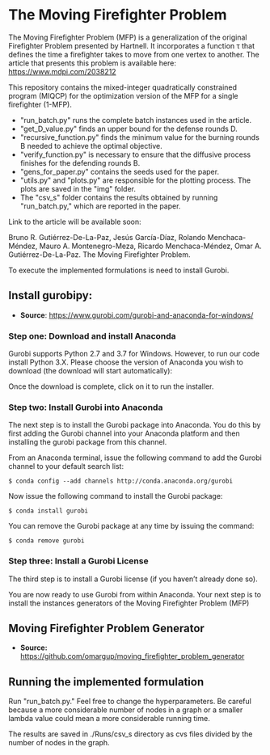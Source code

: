 # The Moving Firefighter Problem
The Moving Firefighter Problem (MFP) is a generalization of the original Firefighter Problem presented by Hartnell. 
It incorporates a function τ that defines the time a firefighter takes to move from one vertex to another. The article 
that presents this problem is available here: https://www.mdpi.com/2038212

This repository contains the mixed-integer quadratically constrained program (MIQCP) for the 
optimization version of the MFP for a single firefighter (1-MFP). 

 * "run_batch.py" runs the complete batch instances used in the article.
 * "get_D_value.py" finds an upper bound for the defense rounds D.
 * "recursive_function.py" finds the minimum value for the burning rounds B  needed to 
achieve the optimal objective.
 * "verify_function.py" is necessary to ensure that the diffusive process finishes for the defending rounds B.
 * "gens_for_paper.py" contains the seeds used for the paper. 
 * "utils.py" and "plots.py" are responsible for the plotting process. The plots are saved in 
the "img" folder.
 * The "csv_s" folder contains the results obtained by running "run_batch.py," which are reported in the paper. 


Link to the article will be available soon:

Bruno R. Gutiérrez-De-La-Paz, Jesús García-Díaz, Rolando Menchaca-Méndez, Mauro A.
Montenegro-Meza, Ricardo Menchaca-Méndez, Omar A. Gutiérrez-De-La-Paz. The Moving Firefighter Problem.


To execute the implemented formulations is need to install Gurobi.

## Install gurobipy:

- **Source**: https://www.gurobi.com/gurobi-and-anaconda-for-windows/

### Step one: Download and install Anaconda

Gurobi supports Python 2.7 and 3.7 for Windows. However, to run our code install Python 3.X. 
Please choose the version of Anaconda you wish to download (the download will start automatically):

Once the download is complete, click on it to run the installer.

### Step two: Install Gurobi into Anaconda

The next step is to install the Gurobi package into Anaconda. You do this by first adding the Gurobi channel 
into your Anaconda platform and then installing the gurobi package from this channel.

From an Anaconda terminal, issue the following command to add the Gurobi channel to your default search list:

```
$ conda config --add channels http://conda.anaconda.org/gurobi
```

Now issue the following command to install the Gurobi package:

```
$ conda install gurobi
```

You can remove the Gurobi package at any time by issuing the command:

```
$ conda remove gurobi
```

### Step three: Install a Gurobi License

The third step is to install a Gurobi license (if you haven’t already done so).

You are now ready to use Gurobi from within Anaconda. Your next step is to install the instances generators 
of the Moving Firefighter Problem (MFP)

## Moving Firefighter Problem Generator
- **Source:** <https://github.com/omargup/moving_firefighter_problem_generator>



## Running the implemented formulation

Run "run_batch.py." Feel free to change the hyperparameters. Be careful because a more considerable number 
of nodes in a graph or a smaller lambda value could mean a more considerable running time.

The results are saved in ./Runs/csv_s directory as cvs files divided by the number of nodes in the graph.
